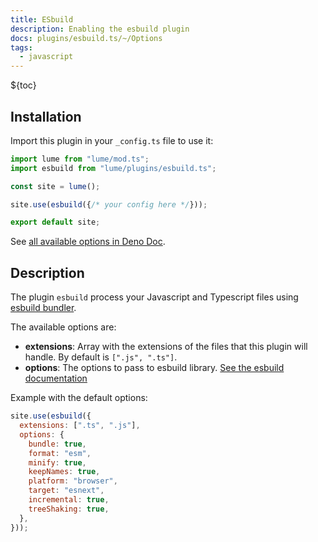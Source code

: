 ```yaml
---
title: ESbuild
description: Enabling the esbuild plugin
docs: plugins/esbuild.ts/~/Options
tags:
  - javascript
---
```


${toc}

## Installation

Import this plugin in your `_config.ts` file to use it:

```js
import lume from "lume/mod.ts";
import esbuild from "lume/plugins/esbuild.ts";

const site = lume();

site.use(esbuild({/* your config here */}));

export default site;
```

See
[all available options in Deno Doc](https://doc.deno.land/https/deno.land/x/lume@/plugins/esbuild.ts/~/Options).

## Description

The plugin `esbuild` process your Javascript and Typescript files using
[esbuild bundler](https://esbuild.github.io/).

The available options are:

- **extensions**: Array with the extensions of the files that this plugin will
  handle. By default is `[".js", ".ts"]`.
- **options**: The options to pass to esbuild library.
  [See the esbuild documentation](https://esbuild.github.io/api/#simple-options)

Example with the default options:

```js
site.use(esbuild({
  extensions: [".ts", ".js"],
  options: {
    bundle: true,
    format: "esm",
    minify: true,
    keepNames: true,
    platform: "browser",
    target: "esnext",
    incremental: true,
    treeShaking: true,
  },
}));
```
